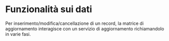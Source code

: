 # Funzionalità sui dati
Per inserimento/modifica/cancellazione di un record, la matrice di aggiornamento interagisce con un servizio di aggiornamento richiamandolo in varie fasi.

